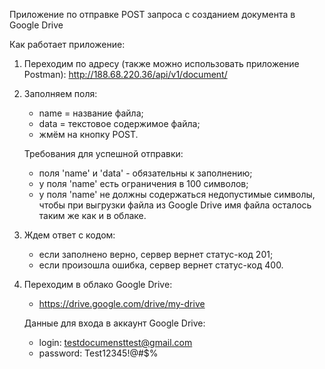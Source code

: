 Приложение по отправке POST запроса с созданием документа в Google Drive

Как работает приложение:

1. Переходим по адресу (также можно использовать приложение Postman):
   http://188.68.220.36/api/v1/document/


2. Заполняем поля:
   - name = название файла;
   - data = текстовое содержимое файла;
   - жмём на кнопку POST.

   Требования для успешной отправки:
    - поля 'name' и 'data' - обязательны к заполнению;
    - у поля 'name' есть ограничения в 100 символов;
    - у поля 'name' не должны содержаться недопустимые символы, чтобы при выгрузки файла из Google Drive имя файла осталось таким же как и в облаке.


3. Ждем ответ с кодом:
   - если заполнено верно, сервер вернет статус-код 201;
   - если произошла ошибка, сервер вернет статус-код 400.


4. Переходим в облако Google Drive:
   - https://drive.google.com/drive/my-drive
   
   Данные для входа в аккаунт Google Drive:
   - login: testdocumensttest@gmail.com
   - password: Test12345!@#$%
